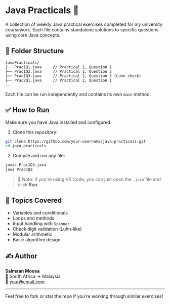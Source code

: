 # Java Practicals 🧪

A collection of weekly Java practical exercises completed for my university coursework. Each file contains standalone solutions to specific questions using core Java concepts.

## 📁 Folder Structure

```
JavaPracticals/
├── Prac1Q1.java     // Practical 1, Question 1
├── Prac1Q2.java     // Practical 1, Question 2
├── Prac1Q3.java     // Practical 1, Question 3 (Luhn check)
├── Prac2Q1.java     // Practical 2, Question 1
...
```

Each file can be run independently and contains its own `main` method.

## ✅ How to Run

Make sure you have Java installed and configured.

1. Clone this repository:

```bash
git clone https://github.com/your-username/java-practicals.git
cd java-practicals
```

2. Compile and run any file:

```bash
javac Prac1Q3.java
java Prac1Q3
```

> 📌 Note: If you're using VS Code, you can just open the `.java` file and click **Run**.

## 🧠 Topics Covered

- Variables and conditionals
- Loops and methods
- Input handling with `Scanner`
- Check digit validation (Luhn-like)
- Modular arithmetic
- Basic algorithm design

## ✍️ Author

**Salmaan Moosa**\
📍 South Africa → Malaysia\
📧 [your@email.com](mailto\:your@email.com)

---

Feel free to fork or star the repo if you're working through similar exercises!

